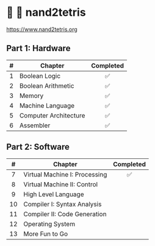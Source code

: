 # 🔌 🧱 nand2tetris

<https://www.nand2tetris.org>

## Part 1: Hardware

|  #  | Chapter               | Completed |
| :-: | --------------------- | :-------: |
|  1  | Boolean Logic         |    ✅     |
|  2  | Boolean Arithmetic    |    ✅     |
|  3  | Memory                |    ✅     |
|  4  | Machine Language      |    ✅     |
|  5  | Computer Architecture |    ✅     |
|  6  | Assembler             |    ✅     |

## Part 2: Software

|  #  | Chapter                       | Completed |
| :-: | ----------------------------- | :-------: |
|  7  | Virtual Machine I: Processing |    ✅     |
|  8  | Virtual Machine II: Control   |           |
|  9  | High Level Language           |           |
| 10  | Compiler I: Syntax Analysis   |           |
| 11  | Compiler II: Code Generation  |           |
| 12  | Operating System              |           |
| 13  | More Fun to Go                |           |
